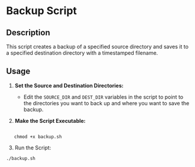 # Backup Script

## Description
This script creates a backup of a specified source directory and saves it to a specified destination directory with a timestamped filename.

## Usage
1. **Set the Source and Destination Directories:**
   - Edit the `SOURCE_DIR` and `DEST_DIR` variables in the script to point to the directories you want to back up and where you want to save the backup.

2. **Make the Script Executable:**
   ```sh
```
   chmod +x backup.sh
```
3. Run the Script:
```
./backup.sh
```
